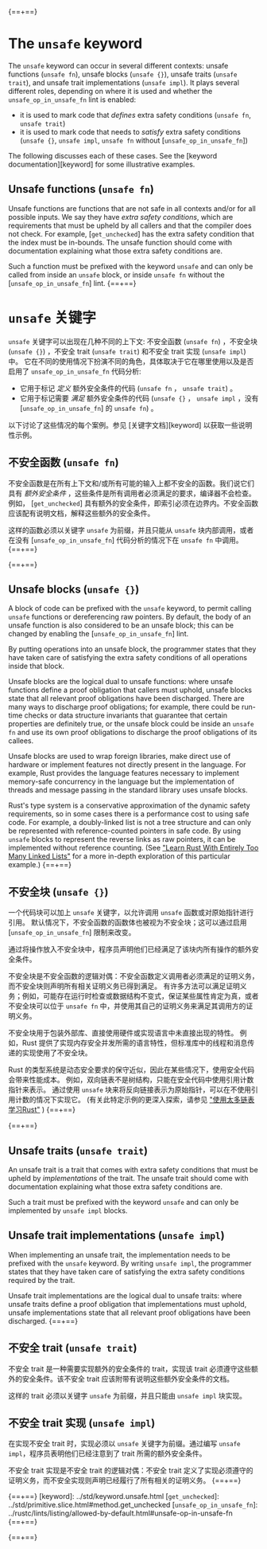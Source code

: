 {==+==}
# The `unsafe` keyword

The `unsafe` keyword can occur in several different contexts:
unsafe functions (`unsafe fn`), unsafe blocks (`unsafe {}`), unsafe traits (`unsafe trait`), and unsafe trait implementations (`unsafe impl`).
It plays several different roles, depending on where it is used and whether the `unsafe_op_in_unsafe_fn` lint is enabled:
- it is used to mark code that *defines* extra safety conditions (`unsafe fn`, `unsafe trait`)
- it is used to mark code that needs to *satisfy* extra safety conditions (`unsafe {}`, `unsafe impl`, `unsafe fn` without [`unsafe_op_in_unsafe_fn`])

The following discusses each of these cases.
See the [keyword documentation][keyword] for some illustrative examples.

## Unsafe functions (`unsafe fn`)

Unsafe functions are functions that are not safe in all contexts and/or for all possible inputs.
We say they have *extra safety conditions*, which are requirements that must be upheld by all callers and that the compiler does not check.
For example, [`get_unchecked`] has the extra safety condition that the index must be in-bounds.
The unsafe function should come with documentation explaining what those extra safety conditions are.

Such a function must be prefixed with the keyword `unsafe` and can only be called from inside an `unsafe` block, or inside `unsafe fn` without the [`unsafe_op_in_unsafe_fn`] lint.
{==+==}
# `unsafe` 关键字

`unsafe` 关键字可以出现在几种不同的上下文: 不安全函数 (`unsafe fn`) ，不安全块 (`unsafe {}`) ，不安全 trait (`unsafe trait`) 和不安全 trait 实现 (`unsafe impl`) 中。
它在不同的使用情况下扮演不同的角色，具体取决于它在哪里使用以及是否启用了 `unsafe_op_in_unsafe_fn` 代码分析: 

- 它用于标记 *定义* 额外安全条件的代码 (`unsafe fn` ， `unsafe trait`) 。
- 它用于标记需要 *满足* 额外安全条件的代码 (`unsafe {}` ， `unsafe impl` ，没有 [`unsafe_op_in_unsafe_fn`] 的 `unsafe fn`) 。

以下讨论了这些情况的每个案例。参见 [关键字文档][keyword] 以获取一些说明性示例。

## 不安全函数 (`unsafe fn`)

不安全函数是在所有上下文和/或所有可能的输入上都不安全的函数。我们说它们具有 *额外安全条件* ，这些条件是所有调用者必须满足的要求，编译器不会检查。
例如， [`get_unchecked`] 具有额外的安全条件，即索引必须在边界内。不安全函数应该配有说明文档，解释这些额外的安全条件。

这样的函数必须以关键字 `unsafe` 为前缀，并且只能从 `unsafe` 块内部调用，或者在没有 [`unsafe_op_in_unsafe_fn`] 代码分析的情况下在 `unsafe fn` 中调用。
{==+==}


{==+==}
## Unsafe blocks (`unsafe {}`)

A block of code can be prefixed with the `unsafe` keyword, to permit calling `unsafe` functions or dereferencing raw pointers.
By default, the body of an unsafe function is also considered to be an unsafe block;
this can be changed by enabling the [`unsafe_op_in_unsafe_fn`] lint.

By putting operations into an unsafe block, the programmer states that they have taken care of satisfying the extra safety conditions of all operations inside that block.

Unsafe blocks are the logical dual to unsafe functions:
where unsafe functions define a proof obligation that callers must uphold, unsafe blocks state that all relevant proof obligations have been discharged.
There are many ways to discharge proof obligations;
for example, there could be run-time checks or data structure invariants that guarantee that certain properties are definitely true, or the unsafe block could be inside an `unsafe fn` and use its own proof obligations to discharge the proof obligations of its callees.

Unsafe blocks are used to wrap foreign libraries, make direct use of hardware or implement features not directly present in the language.
For example, Rust provides the language features necessary to implement memory-safe concurrency in the language but the implementation of threads and message passing in the standard library uses unsafe blocks.

Rust's type system is a conservative approximation of the dynamic safety requirements, so in some cases there is a performance cost to using safe code.
For example, a doubly-linked list is not a tree structure and can only be represented with reference-counted pointers in safe code.
By using `unsafe` blocks to represent the reverse links as raw pointers, it can be implemented without reference counting.
(See ["Learn Rust With Entirely Too Many Linked Lists"](https://rust-unofficial.github.io/too-many-lists/) for a more in-depth exploration of this particular example.)
{==+==}
## 不安全块 (`unsafe {}`)

一个代码块可以加上 `unsafe` 关键字，以允许调用 `unsafe` 函数或对原始指针进行引用。
默认情况下，不安全函数的函数体也被视为不安全块；这可以通过启用 [`unsafe_op_in_unsafe_fn`] 限制来改变。

通过将操作放入不安全块中，程序员声明他们已经满足了该块内所有操作的额外安全条件。

不安全块是不安全函数的逻辑对偶：不安全函数定义调用者必须满足的证明义务，而不安全块则声明所有相关证明义务已得到满足。
有许多方法可以满足证明义务；例如，可能存在运行时检查或数据结构不变式，保证某些属性肯定为真，或者不安全块可以位于 `unsafe fn` 中，并使用其自己的证明义务来满足其调用方的证明义务。

不安全块用于包装外部库、直接使用硬件或实现语言中未直接出现的特性。
例如，Rust 提供了实现内存安全并发所需的语言特性，但标准库中的线程和消息传递的实现使用了不安全块。

Rust 的类型系统是动态安全要求的保守近似，因此在某些情况下，使用安全代码会带来性能成本。
例如，双向链表不是树结构，只能在安全代码中使用引用计数指针来表示。
通过使用 `unsafe` 块来将反向链接表示为原始指针，可以在不使用引用计数的情况下实现它。
 (有关此特定示例的更深入探索，请参见 ["使用太多链表学习Rust"](https://rust-unofficial.github.io/too-many-lists/) )
{==+==}


{==+==}
## Unsafe traits (`unsafe trait`)

An unsafe trait is a trait that comes with extra safety conditions that must be upheld by *implementations* of the trait.
The unsafe trait should come with documentation explaining what those extra safety conditions are.

Such a trait must be prefixed with the keyword `unsafe` and can only be implemented by `unsafe impl` blocks.

## Unsafe trait implementations (`unsafe impl`)

When implementing an unsafe trait, the implementation needs to be prefixed with the `unsafe` keyword.
By writing `unsafe impl`, the programmer states that they have taken care of satisfying the extra safety conditions required by the trait.

Unsafe trait implementations are the logical dual to unsafe traits: where unsafe traits define a proof obligation that implementations must uphold, unsafe implementations state that all relevant proof obligations have been discharged.
{==+==}
## 不安全 trait (`unsafe trait`)

不安全 trait 是一种需要实现额外的安全条件的 trait，实现该 trait 必须遵守这些额外的安全条件。该不安全 trait 应该附带有说明这些额外安全条件的文档。

这样的 trait 必须以关键字 `unsafe` 为前缀，并且只能由 `unsafe impl` 块实现。

## 不安全 trait 实现 (`unsafe impl`)

在实现不安全 trait 时，实现必须以 `unsafe` 关键字为前缀。通过编写 `unsafe impl`，程序员表明他们已经注意到了 trait 所需的额外安全条件。

不安全 trait 实现是不安全 trait 的逻辑对偶：不安全 trait 定义了实现必须遵守的证明义务，而不安全实现则声明已经履行了所有相关的证明义务。
{==+==}


{==+==}
[keyword]: ../std/keyword.unsafe.html
[`get_unchecked`]: ../std/primitive.slice.html#method.get_unchecked
[`unsafe_op_in_unsafe_fn`]: ../rustc/lints/listing/allowed-by-default.html#unsafe-op-in-unsafe-fn
{==+==}

{==+==}